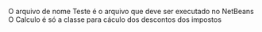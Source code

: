 O arquivo de nome Teste é o arquivo que deve ser executado no NetBeans
O Calculo é só a classe para cáculo dos descontos dos impostos
